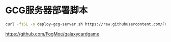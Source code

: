 # GCG服务器部署脚本 

```bash 
curl -fsSL -o deploy-gcg-server.sh https://raw.githubusercontent.com/FogMoe/gcgserver/fix/bash/deploy-gcg-server.sh && chmod +x deploy-gcg-server.sh && ./deploy-gcg-server.sh
```

https://github.com/FogMoe/galaxycardgame

